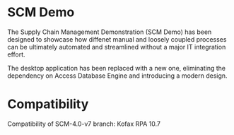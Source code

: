 # SCM Demo
The Supply Chain Management Demonstration (SCM Demo) has been designed to showcase how diffenet manual and loosely coupled processes can be ultimately automated and streamlined without a major IT integration effort.

The desktop application has been replaced with a new one, eliminating the dependency on Access Database Engine and introducing a modern design.

# Compatibility

Compatibility of SCM-4.0-v7 branch: Kofax RPA 10.7
